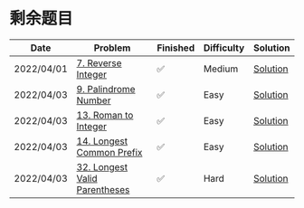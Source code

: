 # 剩余题目
| Date       | Problem                                                                                   | Finished | Difficulty | Solution                                                |
|------------|-------------------------------------------------------------------------------------------|----------|------------|---------------------------------------------------------|
| 2022/04/01 | [7. Reverse Integer](https://leetcode.com/problems/reverse-integer/)                      | ✅        | Medium     | [Solution](./src/first200/Reverse.java)                 |
| 2022/04/03 | [9. Palindrome Number](https://leetcode.com/problems/palindrome-number/)                  | ✅        | Easy       | [Solution](./src/first200/IsPalindrome.java)            |
| 2022/04/03 | [13. Roman to Integer](https://leetcode.com/problems/roman-to-integer/)                   | ✅        | Easy       | [Solution](./src/first200/RomanToInt.java)              |
| 2022/04/03 | [14. Longest Common Prefix](https://leetcode.com/problems/longest-common-prefix/)         | ✅        | Easy       | [Solution](./src/first200/LongestCommonPrefix.java)     |
| 2022/04/03 | [32. Longest Valid Parentheses](https://leetcode.com/problems/longest-valid-parentheses/) | ✅        | Hard       | [Solution](./src/first200/LongestValidParentheses.java) |
